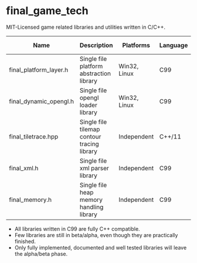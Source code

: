 # final_game_tech
MIT-Licensed game related libraries and utilities written in C/C++.

| Name                     | Description                                 | Platforms    | Language | Latest Version | State       |
|--------------------------|---------------------------------------------|--------------|----------|----------------|-------------|
| final_platform_layer.h   | Single file platform abstraction library    | Win32, Linux | C99      | 0.9.7-beta     | In progress |
| final_dynamic_opengl.h   | Single file opengl loader library           | Win32, Linux | C99      | 0.3.5-beta     | Finished    |
| final_tiletrace.hpp      | Single file tilemap contour tracing library | Independent  | C++/11   | 1.02           | Finished    |
| final_xml.h              | Single file xml parser library              | Independent  | C99      | 0.2.0-alpha    | Finished    |
| final_memory.h           | Single file heap memory handling library    | Independent  | C99      | 0.3.0-alpha    | Finished    |

* All libraries written in C99 are fully C++ compatible.
* Few libraries are still in beta/alpha, even though they are practically finished.
* Only fully implemented, documented and well tested libraries will leave the alpha/beta phase.
